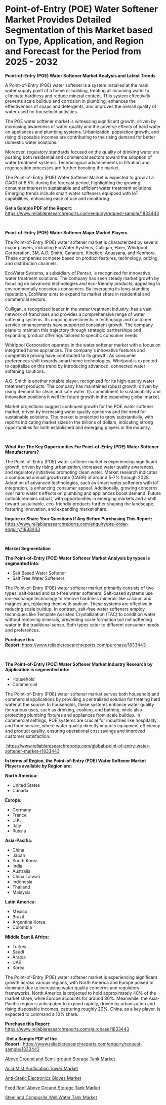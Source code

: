 <p><h1>Point-of-Entry (POE) Water Softener Market Provides Detailed Segmentation of this Market based on Type, Application, and Region and Forecast for the Period from 2025 - 2032</h1></p><p><strong>Point-of-Entry (POE) Water Softener Market Analysis and Latest Trends</strong></p>
<p><p>A Point-of-Entry (POE) water softener is a system installed at the main water supply point of a home or building, treating all incoming water to eliminate hardness and reduce mineral content. This system effectively prevents scale buildup and corrosion in plumbing, enhances the effectiveness of soaps and detergents, and improves the overall quality of water used for household activities.</p><p>The POE water softener market is witnessing significant growth, driven by increasing awareness of water quality and the adverse effects of hard water on appliances and plumbing systems. Urbanization, population growth, and rising disposable incomes are contributing to the rising demand for better domestic water solutions. </p><p>Moreover, regulatory standards focused on the quality of drinking water are pushing both residential and commercial sectors toward the adoption of water treatment systems. Technological advancements in filtration and regeneration processes are further boosting the market. </p><p>The Point-of-Entry (POE) Water Softener Market is expected to grow at a CAGR of 8.5% during the forecast period, highlighting the growing consumer interest in sustainable and efficient water treatment solutions. Emerging trends include smart water softeners equipped with IoT capabilities, enhancing ease of use and monitoring.</p></p>
<p><strong>Get a Sample PDF of the Report:&nbsp;</strong> <a href="https://www.reliableresearchreports.com/enquiry/request-sample/1833443?utm_campaign=102&utm_medium=2&utm_source=Github&utm_content=ia&utm_term=12042025&utm_id=point-of-entry-poe-water-softener">https://www.reliableresearchreports.com/enquiry/request-sample/1833443</a></p>
<p>&nbsp;</p>
<p><strong>Point-of-Entry (POE) Water Softener Major Market Players</strong></p>
<p><p>The Point-of-Entry (POE) water softener market is characterized by several major players, including EcoWater Systems, Culligan, Haier, Whirlpool Corporation, 3M, A.O. Smith, Canature, Kinetico, Aquasana, and Kenmore. These companies compete based on product features, technology, pricing, and distribution channels.</p><p>EcoWater Systems, a subsidiary of Pentair, is recognized for innovative water treatment solutions. The company has seen steady market growth by focusing on advanced technologies and eco-friendly products, appealing to environmentally conscious consumers. By leveraging its long-standing reputation, EcoWater aims to expand its market share in residential and commercial sectors.</p><p>Culligan, a recognized leader in the water treatment industry, has a vast network of franchises and provides a comprehensive range of water softening systems. Its ongoing investments in technology and customer service enhancements have supported consistent growth. The company plans to maintain this trajectory through strategic partnerships and expanding product offerings tailored to specific consumer needs.</p><p>Whirlpool Corporation operates in the water softener market with a focus on integrated home appliances. The company's innovative features and competitive pricing have contributed to its growth. As consumer preferences shift towards smart home technologies, Whirlpool is expected to capitalize on this trend by introducing advanced, connected water softening solutions.</p><p>A.O. Smith is another notable player, recognized for its high-quality water treatment products. The company has maintained robust growth, driven by rising demand for clean and safe water. Its commitment to sustainability and innovation positions it well for future growth in the expanding global market.</p><p>Market projections suggest continued growth for the POE water softener market, driven by increasing water quality concerns and the need for sustainable solutions. The market is projected to grow substantially, with reports indicating market sizes in the billions of dollars, indicating strong opportunities for both established and emerging players in the industry.</p></p>
<p>&nbsp;</p>
<p><strong>What Are The Key Opportunities For Point-of-Entry (POE) Water Softener Manufacturers?</strong></p>
<p><p>The Point-of-Entry (POE) water softener market is experiencing significant growth, driven by rising urbanization, increased water quality awareness, and regulatory initiatives promoting clean water. Market research indicates a compound annual growth rate (CAGR) of around 5-7% through 2028. Adoption of advanced technologies, such as smart water softeners with IoT integration, is enhancing consumer appeal. Additionally, growing concerns over hard water's effects on plumbing and appliances boost demand. Future outlook remains robust, with opportunities in emerging markets and a shift toward sustainable, eco-friendly products further shaping the landscape, fostering innovation, and expanding market share.</p></p>
<p><strong>Inquire or Share Your Questions If Any Before Purchasing This Report:</strong> <a href="https://www.reliableresearchreports.com/enquiry/pre-order-enquiry/1833443?utm_campaign=102&utm_medium=2&utm_source=Github&utm_content=ia&utm_term=12042025&utm_id=point-of-entry-poe-water-softener">https://www.reliableresearchreports.com/enquiry/pre-order-enquiry/1833443</a></p>
<p>&nbsp;</p>
<p><strong>Market Segmentation</strong></p>
<p><strong>The Point-of-Entry (POE) Water Softener Market Analysis by types is segmented into:</strong></p>
<p><ul><li>Salt Based Water Softener</li><li>Salt Free Water Softeners</li></ul></p>
<p><p>The Point-of-Entry (POE) water softener market primarily consists of two types: salt-based and salt-free water softeners. Salt-based systems use ion-exchange technology to remove hardness minerals like calcium and magnesium, replacing them with sodium. These systems are effective in reducing scale buildup. In contrast, salt-free water softeners employ techniques like Template Assisted Crystallization (TAC) to condition water without removing minerals, preventing scale formation but not softening water in the traditional sense. Both types cater to different consumer needs and preferences.</p></p>
<p><strong>Purchase this Report:&nbsp;</strong><a href="https://www.reliableresearchreports.com/purchase/1833443?utm_campaign=102&utm_medium=2&utm_source=Github&utm_content=ia&utm_term=12042025&utm_id=point-of-entry-poe-water-softener">https://www.reliableresearchreports.com/purchase/1833443</a></p>
<p>&nbsp;</p>
<p><strong>The Point-of-Entry (POE) Water Softener Market Industry Research by Application is segmented into:</strong></p>
<p><ul><li>Household</li><li>Commercial</li></ul></p>
<p><p>The Point-of-Entry (POE) water softener market serves both household and commercial applications by providing a centralized solution for treating hard water at the source. In households, these systems enhance water quality for various uses, such as drinking, cooking, and bathing, while also protecting plumbing fixtures and appliances from scale buildup. In commercial settings, POE systems are crucial for industries like hospitality and food service, where water quality directly impacts equipment efficiency and product quality, ensuring operational cost savings and improved customer satisfaction.</p></p>
<p><a href="https://www.reliableresearchreports.com/global-point-of-entry-water-softener-market-r1833443?utm_campaign=102&utm_medium=2&utm_source=Github&utm_content=ia&utm_term=12042025&utm_id=point-of-entry-poe-water-softener">&nbsp;https://www.reliableresearchreports.com/global-point-of-entry-water-softener-market-r1833443</a></p>
<p><strong>In terms of Region, the Point-of-Entry (POE) Water Softener Market Players available by Region are:</strong></p>
<p>
    <p> <strong> North America: </strong>
        <ul>
            <li>United States</li>
            <li>Canada</li>
        </ul>
        </p> 
    <p> <strong> Europe: </strong>
        <ul>
            <li>Germany</li>
            <li>France</li>
            <li>U.K.</li>
            <li>Italy</li>
            <li>Russia</li>
        </ul>
        </p> 
    <p> <strong> Asia-Pacific: </strong>
        <ul>
            <li>China</li>
            <li>Japan</li>
            <li>South Korea</li>
            <li>India</li>
            <li>Australia</li>
            <li>China Taiwan</li>
            <li>Indonesia</li>
            <li>Thailand</li>
            <li>Malaysia</li>
        </ul>
        </p> 
    <p> <strong> Latin America: </strong>
        <ul>
            <li>Mexico</li>
            <li>Brazil</li>
            <li>Argentina Korea</li>
            <li>Colombia</li>
        </ul>
        </p> 
    <p> <strong> Middle East & Africa: </strong>
        <ul>
            <li>Turkey</li>
            <li>Saudi</li>
            <li>Arabia</li>
            <li>UAE</li>
            <li>Korea</li>
        </ul>
    </p>
    </p>
<p><p>The Point-of-Entry (POE) water softener market is experiencing significant growth across various regions, with North America and Europe poised to dominate due to increasing water quality concerns and regulatory frameworks. North America is projected to hold approximately 40% of the market share, while Europe accounts for around 30%. Meanwhile, the Asia-Pacific region is anticipated to expand rapidly, driven by urbanization and rising disposable incomes, capturing roughly 20%. China, as a key player, is expected to command a 10% share.</p></p>
<p><strong>Purchase this Report: </strong><a href="https://www.reliableresearchreports.com/purchase/1833443?utm_campaign=102&utm_medium=2&utm_source=Github&utm_content=ia&utm_term=12042025&utm_id=point-of-entry-poe-water-softener">https://www.reliableresearchreports.com/purchase/1833443</a></p>
<p>&nbsp;<strong>Get a Sample PDF of the Report:&nbsp;&nbsp;</strong><a href="https://www.reliableresearchreports.com/enquiry/request-sample/1833443?utm_campaign=102&utm_medium=2&utm_source=Github&utm_content=ia&utm_term=12042025&utm_id=point-of-entry-poe-water-softener">https://www.reliableresearchreports.com/enquiry/request-sample/1833443</a></p>
<p><strong></strong></p>
<p><p><a href="https://github.com/dringmurza6r/Market-Research-Report-List-1/blob/main/above-ground-and-semi-ground-storage-tank-market.md?utm_campaign=102&utm_medium=2&utm_source=Github&utm_content=ia&utm_term=12042025&utm_id=point-of-entry-poe-water-softener">Above Ground and Semi-ground Storage Tank Market</a></p><p><a href="https://github.com/vaduzunny/Market-Research-Report-List-1/blob/main/acid-mist-purification-tower-market.md?utm_campaign=102&utm_medium=2&utm_source=Github&utm_content=ia&utm_term=12042025&utm_id=point-of-entry-poe-water-softener">Acid Mist Purification Tower Market</a></p><p><a href="https://github.com/ubavicachida/Market-Research-Report-List-1/blob/main/anti-static-electronics-gloves-market.md?utm_campaign=102&utm_medium=2&utm_source=Github&utm_content=ia&utm_term=12042025&utm_id=point-of-entry-poe-water-softener">Anti-Static Electronics Gloves Market</a></p><p><a href="https://github.com/abdhsheila7/Market-Research-Report-List-1/blob/main/fxed-roof-above-ground-storage-tank-market.md?utm_campaign=102&utm_medium=2&utm_source=Github&utm_content=ia&utm_term=12042025&utm_id=point-of-entry-poe-water-softener">Fxed Roof Above Ground Storage Tank Market</a></p><p><a href="https://github.com/gasikcalbos8/Market-Research-Report-List-1/blob/main/steel-and-composite-well-water-tank-market.md?utm_campaign=102&utm_medium=2&utm_source=Github&utm_content=ia&utm_term=12042025&utm_id=point-of-entry-poe-water-softener">Steel and Composite Well Water Tank Market</a></p></p>